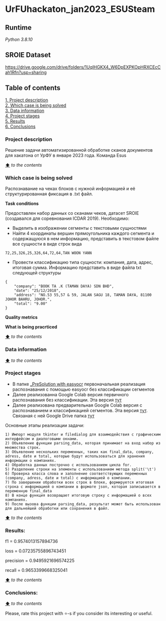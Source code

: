 # UrFUhackaton_jan2023_ESUSteam

## **Runtime**
*Python 3.8.10*

## **SROIE Dataset**
https://drive.google.com/drive/folders/1UqIHGKX4_W6DpEXPKOpHRXCEcCah1Rfn?usp=sharing

## **Table of contents**
[1. Project description](#project-description)  
[2. Which case is being solved](#which-case-is-being-solved)  
[3. Data information](#data-information)  
[4. Project stages](#project-stages)  
[5. Results](#results)  
[6. Conclusions](#conclusions)  

### **Project description**
Решение задачи автоматизированной обработке сканов документов для хакатона от УрФУ в январе 2023 года. Команда Esus

[**⬆**](#table-of-contents) *to the contents*


### **Which case is being solved**
Распознавание на чеках блоков с нужной информацией и её структурированная фиксация в .txt файл.

**Task conditions**

Предоставлен набор данных со сканами чеков, датасет SROIE (создавался для соревнования ICDAR 2019). Необходимо:
* Выделить в изображении сегменты с текстовыми сущностями
* Найти 4 координаты вершин прямоугольника каждого сегмента и содержащуюся в нем информацию, представить в текстовом файле все сущности в виде строк вида
```
72,25,326,25,326,64,72,64,TAN WOON YANN
```
* Провести классификацию типа сущности: компания, дата, адрес, итоговая сумма. Информацию представить в виде файла txt следующей структуры
```
{
	"company": "BOOK TA .K (TAMAN DAYA) SDN BHD",
	"date": "25/12/2018",
	"address": "NO.53 55,57 & 59, JALAN SAGU 18, TAMAN DAYA, 81100 JOHOR BAHRU, JOHOR.",
	"total": "9.00"
}
```

**Quality metrics**  
   

**What is being pracrticed**
   

[**⬆**](#table-of-contents) *to the contents*

### **Data information**
   

[**⬆**](#table-of-contents) *to the contents*

### **Project stages**
* В папке [_PreSolution with easyocr](https://github.com/vvkunitskiy/UrFUhackaton_jan2023_ESUSteam/tree/main/_PreSolution%20with%20easyocr) первоначальная реализация распознавания с помощью easyocr без классификации сегментов
* Далее реализованна Google Colab версия первичного распознавания без классификации. Эта версия [тут]()
* Далее реализована предварительная Google Colab версия с распознаванием и классификацией сегментов. Эта версия [тут](https://drive.google.com/file/d/1Yqz4HqlrKp3LJg3SZBEMr20zkCgqKUo0/view?usp=sharing). Связаная с ней Google Drive папка [тут](https://drive.google.com/drive/folders/1UqIHGKX4_W6DpEXPKOpHRXCEcCah1Rfn?usp=sharing)

Основные этапы реализации задачи:

    1) Импорт модуля tkinter и filedialog для взаимодействия с графическим интерфейсом и диалоговыми окнами.
    2) Объявление функции parsing_data, которая принимает на вход набор из множества строк.
    3) Объявление нескольких переменных, таких как final_data, company, adress, date и total, которые будут использоваться для хранения информации о компаниях.
    4) Обработка данных построчно с использованием цикла for.
    5) Разделение строки на элементы с использованием метода split('\t')
    6) Проверка класса слова и заполнение соответствующих переменных (company, adress, date и total) с информацией о компании.
    7) По завершении обработки всех строк в блоке, формируется итоговая строка с информацией о компании в формате json, которая записывается в переменную final_data
    8) В конце функция возвращает итоговую строку с информацией о всех компаниях.
    9) После вызова функции parsing_data, результат может быть использован для дальнейшей обработки или сохранения в файл. 

[**⬆**](#table-of-contents) *to the contents*

### **Results:**
f1 = 0.9574013157894736

loss = 0.07235755896743451

precision = 0.9495921696574225

recall = 0.9653399668325041

[**⬆**](#table-of-contents) *to the contents*

### **Conclusions:**
   

[**⬆**](#table-of-contents) *to the contents*


Please, rate this project with ⭐️-s if you consider its interesting or useful.


